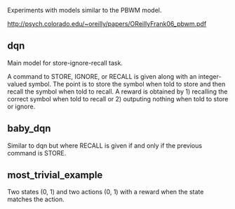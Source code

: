 Experiments with models similar to the PBWM model.

http://psych.colorado.edu/~oreilly/papers/OReillyFrank06_pbwm.pdf

## dqn 
Main model for store-ignore-recall task.  

A command to STORE, IGNORE, or RECALL is given along with an integer-valued symbol.  The point is to store the symbol when told to store and then recall the symbol when told to recall.  A reward is obtained by 1) recalling the correct symbol when told to recall or 2) outputing nothing when told to store or ignore.

## baby_dqn
Similar to dqn but where RECALL is given if and only if the previous command is STORE.

## most_trivial_example
Two states (0, 1) and two actions (0, 1) with a reward when the state matches the action.
